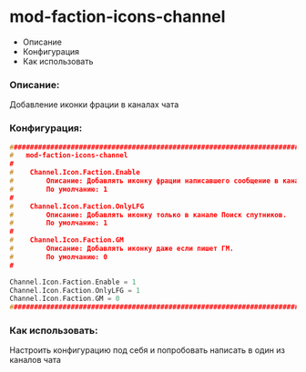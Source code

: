 # mod-faction-icons-channel
- Описание
- Конфигурация
- Как использовать

### Описание:
Добавление иконки фрации в каналах чата

### Конфигурация:
```cpp
###################################################################################################
#	mod-faction-icons-channel
#
#    Channel.Icon.Faction.Enable
#        Описание: Добавлять иконку фрации написавшего сообщение в канале.
#        По умолчанию: 1
#
#    Channel.Icon.Faction.OnlyLFG
#        Описание: Добавлять иконку только в канале Поиск спутников.
#        По умолчанию: 1
#
#    Channel.Icon.Faction.GM
#        Описание: Добавлять иконку даже если пишет ГМ.
#        По умолчанию: 0
#

Channel.Icon.Faction.Enable = 1
Channel.Icon.Faction.OnlyLFG = 1
Channel.Icon.Faction.GM = 0
###################################################################################################
```

### Как использовать:
Настроить конфигурацию под себя и попробовать написать в один из каналов чата
